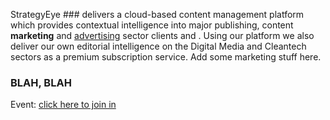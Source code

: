 StrategyEye ### delivers a cloud-based content management platform which provides contextual intelligence into major publishing, content **marketing** and [advertising](wwww.google.com) sector clients and . Using our platform we also deliver our own editorial intelligence on the Digital Media and Cleantech sectors as a premium subscription service. Add some marketing stuff here.

### BLAH, BLAH



Event: [click here to join in](https://github.com/onelogin/php-saml/network)